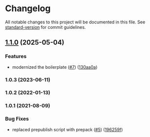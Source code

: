 # Changelog

All notable changes to this project will be documented in this file. See [standard-version](https://github.com/conventional-changelog/standard-version) for commit guidelines.

## [1.1.0](https://github.com/MapColonies/ts-npm-package-boilerplate/compare/v1.0.3...v1.1.0) (2025-05-04)


### Features

* modernized the boilerplate ([#7](https://github.com/MapColonies/ts-npm-package-boilerplate/issues/7)) ([130aa0a](https://github.com/MapColonies/ts-npm-package-boilerplate/commit/130aa0aa5e9d230a5676807da2e3355dbb240745))

### 1.0.3 (2023-06-11)

### 1.0.2 (2022-01-13)

### 1.0.1 (2021-08-09)


### Bug Fixes

* replaced prepublish script with prepack ([#5](https://github.com/MapColonies/ts-npm-package-boilerplate/issues/5)) ([196259f](https://github.com/MapColonies/ts-npm-package-boilerplate/commit/196259f77cca41c45a9723c04da0d83b7555145b))
